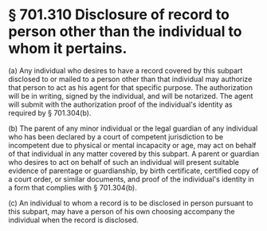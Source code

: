 # § 701.310   Disclosure of record to person other than the individual to whom it pertains.

(a) Any individual who desires to have a record covered by this subpart disclosed to or mailed to a person other than that individual may authorize that person to act as his agent for that specific purpose. The authorization will be in writing, signed by the individual, and will be notarized. The agent will submit with the authorization proof of the individual's identity as required by § 701.304(b). 


(b) The parent of any minor individual or the legal guardian of any individual who has been declared by a court of competent jurisdiction to be incompetent due to physical or mental incapacity or age, may act on behalf of that individual in any matter covered by this subpart. A parent or guardian who desires to act on behalf of such an individual will present suitable evidence of parentage or guardianship, by birth certificate, certified copy of a court order, or similar documents, and proof of the individual's identity in a form that complies with § 701.304(b). 


(c) An individual to whom a record is to be disclosed in person pursuant to this subpart, may have a person of his own choosing accompany the individual when the record is disclosed. 




